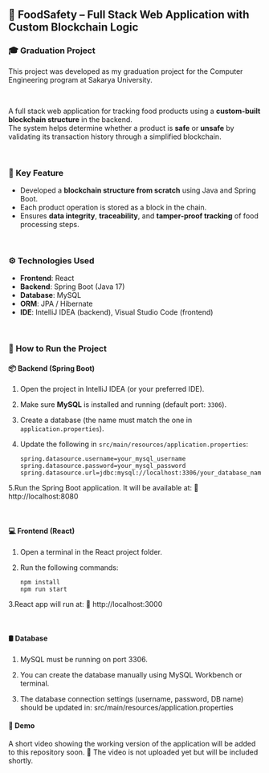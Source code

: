 ## 🥗 FoodSafety – Full Stack Web Application with Custom Blockchain Logic

### 🎓 Graduation Project  
This project was developed as my graduation project for the Computer Engineering program at Sakarya University.  

<br/>

A full stack web application for tracking food products using a **custom-built blockchain structure** in the backend.  
The system helps determine whether a product is **safe** or **unsafe** by validating its transaction history through a simplified blockchain.  

<br/>

### 🔐 Key Feature  
- Developed a **blockchain structure from scratch** using Java and Spring Boot.  
- Each product operation is stored as a block in the chain.  
- Ensures **data integrity**, **traceability**, and **tamper-proof tracking** of food processing steps.  

<br/>

### ⚙️ Technologies Used  
- **Frontend**: React  
- **Backend**: Spring Boot (Java 17)  
- **Database**: MySQL  
- **ORM**: JPA / Hibernate  
- **IDE**: IntelliJ IDEA (backend), Visual Studio Code (frontend)  

<br/>

### 🚀 How to Run the Project  

#### 📦 Backend (Spring Boot)  
1. Open the project in IntelliJ IDEA (or your preferred IDE).  
2. Make sure **MySQL** is installed and running (default port: `3306`).  
3. Create a database (the name must match the one in `application.properties`).  
4. Update the following in `src/main/resources/application.properties`:  

   ```properties
   spring.datasource.username=your_mysql_username  
   spring.datasource.password=your_mysql_password  
   spring.datasource.url=jdbc:mysql://localhost:3306/your_database_name  

5.Run the Spring Boot application. It will be available at:
📍 http://localhost:8080

<br/>

#### 💻 Frontend (React)
1. Open a terminal in the React project folder.

2. Run the following commands:
   ```properties
   npm install  
   npm run start  

3.React app will run at:
📍 http://localhost:3000

<br/>

#### 🛢️ Database
1. MySQL must be running on port 3306.

2. You can create the database manually using MySQL Workbench or terminal.

3. The database connection settings (username, password, DB name) should be updated in:
      src/main/resources/application.properties

#### 🎥 Demo
A short video showing the working version of the application will be added to this repository soon.
📌 The video is not uploaded yet but will be included shortly.
